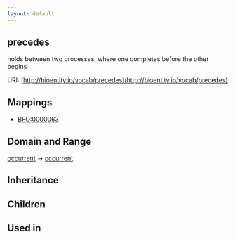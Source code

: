 ```yaml
---
layout: default
---
```


## precedes


holds between two processes, where one completes before the other begins

URI: [http://bioentity.io/vocab/precedes](http://bioentity.io/vocab/precedes)
## Mappings

 * [BFO:0000063](http://purl.obolibrary.org/obo/BFO_0000063)

## Domain and Range

[occurrent](Occurrent.html) -> [occurrent](Occurrent.html)

## Inheritance


## Children


## Used in


